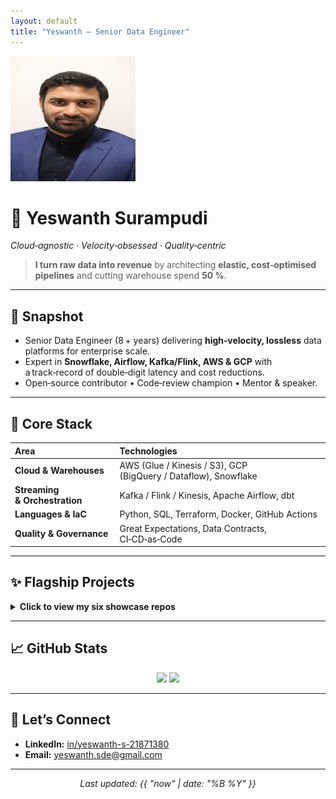 ```yaml
---
layout: default
title: "Yeswanth — Senior Data Engineer"
---
```


 
<p align="left">
  <img src="assets/img/yeswanth_headshot.jpg" alt="Yeswanth S. headshot" width="200" height="200">
</p>

# 👋 Yeswanth Surampudi

*Cloud‑agnostic · Velocity‑obsessed · Quality‑centric*
> **I turn raw data into revenue** by architecting **elastic, cost‑optimised pipelines** and cutting warehouse spend **50 %**.

---

## 🚀 Snapshot
- Senior Data Engineer (8 + years) delivering **high‑velocity, lossless** data platforms for enterprise scale.  
- Expert in **Snowflake, Airflow, Kafka/Flink, AWS & GCP** with a track‑record of double‑digit latency and cost reductions.  
- Open‑source contributor • Code‑review champion • Mentor & speaker.

---

## 🔧 Core Stack

| Area | Technologies |
| :--- | :--- |
| **Cloud & Warehouses** | AWS (Glue / Kinesis / S3), GCP (BigQuery / Dataflow), Snowflake |
| **Streaming & Orchestration** | Kafka / Flink / Kinesis, Apache Airflow, dbt |
| **Languages & IaC** | Python, SQL, Terraform, Docker, GitHub Actions |
| **Quality & Governance** | Great Expectations, Data Contracts, CI‑CD‑as‑Code |

---

## ✨ Flagship Projects
<details>
  <summary><b>Click to view my six showcase repos</b></summary>

| ⭐ Repo | Impact Highlight |
| :--- | :--- |
| **[pipeline-automation](https://github.com/yeswanth-s1th/pipeline-automation)** | Raw → Refined in **15 min** (‑92 % SLA) |
| **[curation-optimizer](https://github.com/yeswanth-s1th/curation-optimizer)** | Latency **90 min → 6 min**, Snowflake spend **‑50 %** |
| **[sftp-user-manager](https://github.com/yeswanth-s1th/sftp-user-manager)** | Zero unauthorised access, provisioning **30 min → 1.5 min** |
| **[availability-boost](https://github.com/yeswanth-s1th/availability-boost)** | API ingest latency **24 min → 2.6 min** (‑89 %) |
| **[api-integrations-hub](https://github.com/yeswanth-s1th/api-integrations-hub)** | **20 +** SaaS connectors, integration **15 d → 2 d** |
| **[data-cleansing-factory](https://github.com/yeswanth-s1th/data-cleansing-factory)** | Standardised **300 +** pipelines with deterministic transforms |

</details>

---

## 📈 GitHub Stats
<p align="center">
  <img src="https://github-readme-stats.vercel.app/api?username=yeswanth-s1th&show_icons=true&hide_border=true" />
  <img src="https://github-readme-stats.vercel.app/api/top-langs/?username=yeswanth-s1th&layout=compact&hide_border=true" />
</p>

---

## 🤝 Let’s Connect
- **LinkedIn:** [in/yeswanth-s-21871380](https://www.linkedin.com/in/yeswanth-s-21871380)  
- **Email:** yeswanth.sde@gmail.com

---

<p align="center"><em>Last updated: {{ "now" | date: "%B %Y" }}</em></p>
